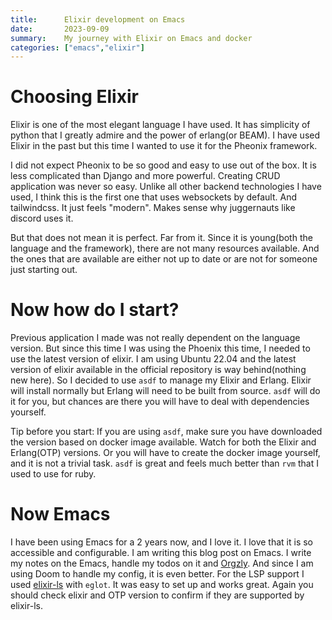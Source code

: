 ```yaml
---
title:      Elixir development on Emacs
date:       2023-09-09
summary:    My journey with Elixir on Emacs and docker
categories: ["emacs","elixir"]
---
```


# Choosing Elixir
Elixir is one of the most elegant language I have used.
It has simplicity of python that I greatly admire and the power of erlang(or BEAM).
I have used Elixir in the past but this time I wanted to use it for the Pheonix framework.

I did not expect Pheonix to be so good and easy to use out of the box.
It is less complicated than Django and more powerful.
Creating CRUD application was never so easy.
Unlike all other backend technologies I have used, I think this is the first one that uses websockets by default.
And tailwindcss.
It just feels "modern".
Makes sense why juggernauts like discord uses it.

But that does not mean it is perfect.
Far from it.
Since it is young(both the language and the framework), there are not many resources available.
And the ones that are available are either not up to date or are not for someone just starting out.

# Now how do I start?
Previous application I made was not really dependent on the language version.
But since this time I was using the Phoenix this time, I needed to use the latest version of elixir.
I am using Ubuntu 22.04 and the latest version of elixir available in the official repository is way behind(nothing new here).
So I decided to use `asdf` to manage my Elixir and Erlang.
Elixir will install normally but Erlang will need to be built from source.
`asdf` will do it for you, but chances are there you will have to deal with dependencies yourself.

Tip before you start: If you are using `asdf`, make sure you have downloaded the version based on docker image available.
Watch for both the Elixir and Erlang(OTP) versions.
Or you will have to create the docker image yourself, and it is not a trivial task.
`asdf` is great and feels much better than `rvm` that I used to use for ruby.

# Now Emacs
I have been using Emacs for a 2 years now, and I love it.
I love that it is so accessible and configurable.
I am writing this blog post on Emacs.
I write my notes on the Emacs, handle my todos on it and [Orgzly][1].
And since I am using Doom to handle my config, it is even better.
For the LSP support I used [elixir-ls][2] with `eglot`.
It was easy to set up and works great.
Again you should check elixir and OTP version to confirm if they are supported by elixir-ls.

[1]: https://orgzly.com/
[2]: https://github.com/elixir-lsp/elixir-ls
